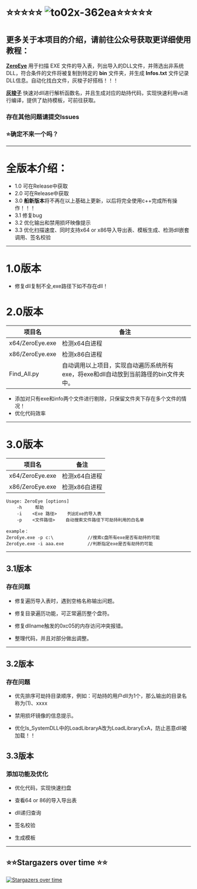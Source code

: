 # ⭐⭐⭐⭐⭐   ![to02x-362ea](https://github.com/user-attachments/assets/55f1bb83-5527-4958-8770-bbb444c2f92f)⭐⭐⭐⭐⭐



## 更多关于本项目的介绍，请前往公众号获取更详细使用教程：

**[ZeroEye](https://mp.weixin.qq.com/s/D0x4XSr37cMrv7Y4ScRqTg)** 用于扫描 EXE 文件的导入表，列出导入的DLL文件，并筛选出非系统DLL，符合条件的文件将被复制到特定的 **bin**  文件夹，并生成 **Infos.txt** 文件记录DLL信息。自动化找白文件，灰梭子好搭档！！！

**[灰梭子](https://mp.weixin.qq.com/s?__biz=MzkyNDUzNjk4MQ==&mid=2247483925&idx=1&sn=7424113417378915f17155260bdeef67&chksm=c1d51beff6a292f9cbb906cbaa2a55925d7ac1faeb9860b2d340b95cd33a2a0478d494daf711&scene=21#wechat_redirect)** 快速对dll进行解析函数名，并且生成对应的劫持代码，实现快速利用vs进行编译，提供了劫持模板，可前往获取。

### 存在其他问题请提交**lssues**

###  ⭐确定不来一个吗？

---

# 全版本介绍：

* 1.0 可在Release中获取
* 2.0 可在Release中获取
* 3.0 **船新版本**将不再在以上基础上更新，以后将完全使用c++完成所有操作！！！
* 3.1 修复bug
* 3.2 优化输出和禁用损坏映像提示
* 3.3 优化扫描速度、同时支持x64 or x86导入导出表、模板生成、检测dll嵌套调用、签名校验
  
---

# 1.0版本
* 修复dll复制不全,exe路径下如不存在dll！


# 2.0版本
| 项目名          | 备注                                                         |
| --------------- | ------------------------------------------------------------ |
| x64/ZeroEye.exe | 检测x64白进程                                                |
| x86/ZeroEye.exe | 检测x86白进程                                                |
| Find_All.py     | 自动调用以上项目，实现自动遍历系统所有exe，将exe和dll自动放到当前路径的bin文件夹中。 |

* 添加对只有exe和info两个文件进行剔除，只保留文件夹下存在多个文件的情况！
* 优化代码效率

---
# 3.0版本
| 项目名             | 备注       |
| --------------- | -------- |
| x64/ZeroEye.exe | 检测x64白进程 |
| x86/ZeroEye.exe | 检测x86白进程 |

```
Usage: ZeroEye [options]
    -h     帮助
    -i    <Exe 路径>    列出Exe的导入表
    -p    <文件路径>    自动搜索文件路径下可劫持利用的白名单

example：
ZeroEye.exe -p c:\             //搜索c盘所有exe是否有劫持的可能
ZeroEye.exe -i aaa.exe         //判断指定exe是否有劫持的可能
```
---
## 3.1版本
### 存在问题

* 修复遍历导入表时，遇到空格名称输出问题。
 
* 修复目录遍历功能，可正常遍历整个盘符。

* 修复dllname触发的0xc05的内存访问冲突报错。

* 整理代码，并且对部分做出调整。

---
## 3.2版本
### 存在问题

* 优先排序可劫持目录顺序，例如：可劫持的用户dll为1个，那么输出的目录名称为(1)、xxxx

* 禁用损坏镜像的信息提示。

* 优化Is_SystemDLL中的LoadLibraryA改为LoadLibraryExA，防止恶意dll被加载！！

## 3.3版本
### 添加功能及优化

* 优化代码，实现快速扫盘

* 查看64 or 86的导入导出表

* dll递归查询

* 签名校验
  
* 生成模板

---
## ⭐⭐Stargazers over time ⭐⭐
[![Stargazers over time](https://starchart.cc/ImCoriander/ZeroEye.svg?variant=adaptive)](https://starchart.cc/ImCoriander/ZeroEye)

